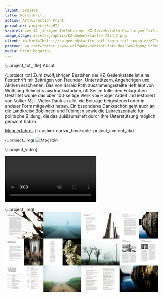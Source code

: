 ```yaml
---
layout: project
title: Festschrift
action: Art-Direction Print;
permalink: project/kzgHT/
excerpt: zum 12-jährigen Bestehen der KZ-Gedenkstätte Hailfingen-Tailfingen
image_stage: assets/graphics/KZ-Gedenkstaette-7354_2.png
client: <a href="https://kz-gedenkstaette-hailfingen-tailfingen.de/KZ"> Gedenkstätte Hailfingen/Tailfingen</a>
partner: <a href="https://www.wolfgang-schmidt-foto.de/">Wolfgang Schmidt </a>
media: Print Magazine
---
```

{:.project_txt_title}
About

{:.project_txt}
Zum zwölfjährigen Bestehen der KZ-Gedenkstätte ist eine Festschrift mit Beiträgen von Freunden, Unterstützern, Angehörigen und Aktiven erschienen. Das von Harald Roth zusammengestellte Heft lebt von Wolfgang Schmidts ausdrucksstarken, oft Seiten füllenden Fotografien. Gestaltet wurde das über 100-seitige Werk von Holger Ardelt und lektoriert von Volker Mall. Vielen Dank an alle, die Beiträge beigesteuert oder in anderer Form mitgewirkt haben. 
Ein besonderes Dankeschön geht auch an die Landkreise Böblingen und Tübingen sowie die Landeszentrale für politische Bildung, die das Jubiläumsheft durch ihre Unterstützung möglich gemacht haben. 

[Mehr erfahren](https://kz-gedenkstaette-hailfingen-tailfingen.de/index.php/2022/05/16/festschrift2022/)
{:.custom-cursor_hoverable .project_content_cta}

{:.project_img}
![Magazin](/assets/graphics/kzght_fest_img-heft.png)

{:.project_video}
<div>
<video loop muted autoplay >
<source src="{{ site.baseurl }}/assets/videos/festschrift-2022.webm" type="video/webm">
<source src="{{ site.baseurl }}/assets/videos/festschrift-2022.mp4" type="video/mp4">
<source src="{{ site.baseurl }}/assets/videos/festschrift-2022.ogg" type="video/ogg">
</video>
</div>

{:.project_img}
![Impressions](/assets/graphics/kzgHT_fest_overview.png)

